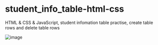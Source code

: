 # student_info_table-html-css
HTML &amp; CSS & JavaScript, student infomation table practise, create table rows and delete table rows


![image](https://user-images.githubusercontent.com/65228128/147529370-dae7de0d-ac14-4e21-9cd8-144ba56b4cdf.png)
